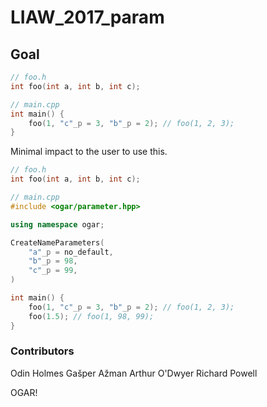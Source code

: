 # LIAW_2017_param

## Goal



``` c++
// foo.h
int foo(int a, int b, int c);

// main.cpp
int main() {
	foo(1, "c"_p = 3, "b"_p = 2); // foo(1, 2, 3);
}
```

Minimal impact to the user to use this.

``` c++
// foo.h
int foo(int a, int b, int c);

// main.cpp
#include <ogar/parameter.hpp>

using namespace ogar;

CreateNameParameters(
    "a"_p = no_default,
    "b"_p = 98,
    "c"_p = 99,
)

int main() {
	foo(1, "c"_p = 3, "b"_p = 2); // foo(1, 2, 3);
	foo(1.5); // foo(1, 98, 99);
}
```



### Contributors

Odin Holmes
Gašper Ažman
Arthur O'Dwyer
Richard Powell

OGAR!

